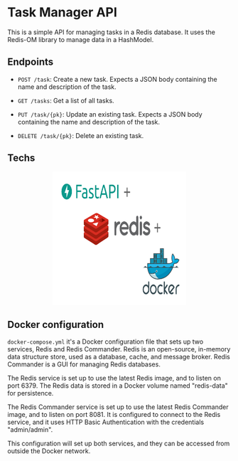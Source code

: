 # Task Manager API  

This is a simple API for managing tasks in a Redis database. It uses the Redis-OM library to manage data in a HashModel. 

## Endpoints 

* `POST /task`: Create a new task. Expects a JSON body containing the name and description of the task.

* `GET /tasks`: Get a list of all tasks.

* `PUT /task/{pk}`: Update an existing task. Expects a JSON body containing the name and description of the task.

* `DELETE /task/{pk}`: Delete an existing task.

## Techs

<p align="center">
  <img 
    width="300"
    height="300"
    src="docs/picture_1.png"
  >
</p>


## Docker configuration

`docker-compose.yml` it's a Docker configuration file that sets up two services, Redis and Redis Commander. Redis is an open-source, in-memory data structure store, used as a database, cache, and message broker. Redis Commander is a GUI for managing Redis databases.

The Redis service is set up to use the latest Redis image, and to listen on port 6379. The Redis data is stored in a Docker volume named "redis-data" for persistence.

The Redis Commander service is set up to use the latest Redis Commander image, and to listen on port 8081. It is configured to connect to the Redis service, and it uses HTTP Basic Authentication with the credentials "admin/admin".

This configuration will set up both services, and they can be accessed from outside the Docker network.
